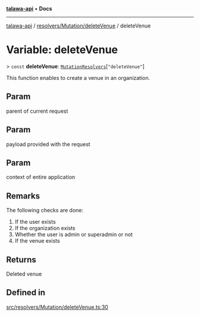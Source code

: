 [**talawa-api**](../../../../README.md) • **Docs**

***

[talawa-api](../../../../modules.md) / [resolvers/Mutation/deleteVenue](../README.md) / deleteVenue

# Variable: deleteVenue

\> `const` **deleteVenue**: [`MutationResolvers`](../../../../types/generatedGraphQLTypes/type-aliases/MutationResolvers.md)\[`"deleteVenue"`\]

This function enables to create a venue in an organization.

## Param

parent of current request

## Param

payload provided with the request

## Param

context of entire application

## Remarks

The following checks are done:
1. If the user exists
2. If the organization exists
3. Whether the user is admin or superadmin or not
4. If the venue exists

## Returns

Deleted venue

## Defined in

[src/resolvers/Mutation/deleteVenue.ts:30](https://github.com/PalisadoesFoundation/talawa-api/blob/790ab2939a7c80eb0ff31afd318f8889a001f225/src/resolvers/Mutation/deleteVenue.ts#L30)
